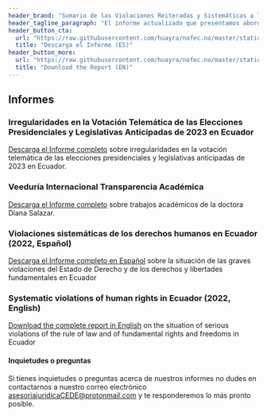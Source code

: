 ```yaml
---
header_brand: "Sumario de las Violaciones Reiteradas y Sistemáticas a los Derechos Humanos en Ecuador - Summary of Repeated and Systematic Human Rights Violations in Ecuador (2024)"
header_tagline_paragraph: "El informe actualizado que presentamos aborda la crítica situación en Ecuador durante 2023. Enfocado en evidenciar las violaciones al Estado de derecho y los derechos fundamentales, este análisis detallado sirve como una denuncia ante la comunidad internacional, incluyendo gobiernos, organismos de derechos humanos y entidades relevantes."
header_button_cta:
  url: "https://raw.githubusercontent.com/huayra/nofec.no/master/static/images/Sumario%20de%20las%20Violaciones%20Reiteradas%20y%20Sistem%C3%A1ticas%20a%20los%20Derechos%20Humanos%20en%20Ecuador.pdf"
  title: "Descarga el Informe (ES)"
header_button_more:
  url: "https://raw.githubusercontent.com/huayra/nofec.no/master/static/images/Summary%20of%20Repeated%20and%20Systematic%20Human%20Rights%20Violations%20in%20Ecuador.pdf"
  title: "Download the Report (EN)"
---
```


## Informes

### Irregularidades en la Votación Telemática de las Elecciones Presidenciales y Legislativas Anticipadas de 2023 en Ecuador
[Descarga el Informe completo](https://raw.githubusercontent.com/huayra/nofec.no/master/static/images/INFORME_FINAL_DE_INCIDENCIAS_DEL_VOTO_TELEMATICO_25.8.2023.pdf) sobre irregularidades en la votación telemática de las elecciones presidenciales y legislativas anticipadas de 2023 en Ecuador.

### Veeduría Internacional Transparencia Académica
[Descarga el Informe completo](https://raw.githubusercontent.com/huayra/nofec.no/master/static/images/INFORME_Transp_Academ_firmado.pdf) sobre trabajos académicos de la doctora Diana Salazar.

### Violaciones sistemáticas de los derechos humanos en Ecuador (2022, Español)
[Descarga el Informe completo en Español](https://github.com/huayra/nofec.no/raw/master/static/images/Informe%20sobre%20la%20situaci%C3%B3n%20de%20las%20graves%20violaciones%20del%20Estado%20de%20Derecho%20y%20de%20los%20derechos%20y%20libertades%20fundamentales%20en%20Ecuador.pdf) sobre la situación de las graves violaciones del Estado de Derecho y de los derechos y libertades fundamentales en Ecuador

### Systematic violations of human rights in Ecuador (2022, English)
[Download the complete report in English](https://github.com/huayra/nofec.no/raw/master/static/images/Report%20on%20the%20situation%20of%20serious%20violations%20of%20the%20rule%20of%20law%20and%20of%20fundamental%20rights%20and%20freedoms%20in%20Ecuador.pdf) on the situation of serious violations of the rule of law and of fundamental rights and freedoms in Ecuador

#### Inquietudes o preguntas
Si tienes inquietudes o preguntas acerca de nuestros informes no dudes en contactarnos a nuestro correo electrónico asesoriajuridicaCEDE@protonmail.com y te responderemos lo más pronto posible.
